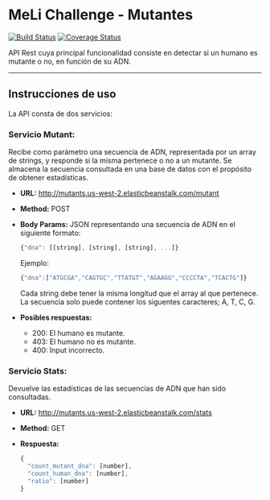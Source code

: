 # MeLi Challenge - Mutantes
[![Build Status](https://travis-ci.org/grisoliarodrigo/meli-challenge-mutants.svg?branch=master)](https://travis-ci.org/grisoliarodrigo/meli-challenge-mutants) [![Coverage Status](https://coveralls.io/repos/github/grisoliarodrigo/meli-challenge-mutants/badge.svg)](https://coveralls.io/github/grisoliarodrigo/meli-challenge-mutants)

API Rest cuya principal funcionalidad consiste en detectar si un humano es mutante o no, en función de su ADN. 

_________________________________________________

## Instrucciones de uso

La API consta de dos servicios:

### Servicio Mutant: 

Recibe como parámetro una secuencia de ADN, representada por un array de strings, y responde si la misma pertenece o no a un mutante. Se almacena la secuencia consultada en una base de datos con el propósito de obtener estadísticas. 

- **URL:** http://mutants.us-west-2.elasticbeanstalk.com/mutant

- **Method:** POST

- **Body Params:** JSON representando una secuencia de ADN en el siguiente formato:

  ```javascript
  {"dna": [[string], [string], [string], ...]}
  ```
  Ejemplo:

  ```javascript
  {"dna":["ATGCGA","CAGTGC","TTATGT","AGAAGG","CCCCTA","TCACTG"]}
  ```
  Cada string debe tener la misma longitud que el array al que pertenece. La secuencia solo puede contener los siguentes caracteres; A, T, C, G.
 
 - **Posibles respuestas:** 
  
    - 200: El humano es mutante. 
    - 403: El humano no es mutante.
    - 400: Input incorrecto. 
    

### Servicio Stats:

Devuelve las estadísticas de las secuencias de ADN que han sido consultadas. 

- **URL:** http://mutants.us-west-2.elasticbeanstalk.com/stats

- **Method:** GET

- **Respuesta:** 

  ```javascript
  {
    "count_mutant_dna": [number],
    "count_human_dna": [number],
    "ratio": [number]
  }
  ```
